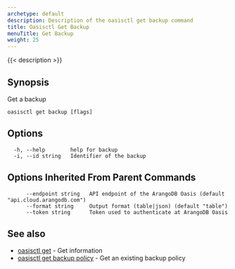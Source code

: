 ```yaml
---
archetype: default
description: Description of the oasisctl get backup command
title: Oasisctl Get Backup
menuTitle: Get Backup
weight: 25
---
```

{{< description >}}
## Synopsis
Get a backup

```
oasisctl get backup [flags]
```

## Options
```
  -h, --help        help for backup
  -i, --id string   Identifier of the backup
```

## Options Inherited From Parent Commands
```
      --endpoint string   API endpoint of the ArangoDB Oasis (default "api.cloud.arangodb.com")
      --format string     Output format (table|json) (default "table")
      --token string      Token used to authenticate at ArangoDB Oasis
```

## See also
* [oasisctl get](_index.md)	 - Get information
* [oasisctl get backup policy](get-backup-policy.md)	 - Get an existing backup policy

